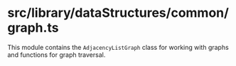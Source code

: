 src/library/dataStructures/common/graph.ts
===
This module contains the `AdjacencyListGraph` class for working with graphs and functions for graph traversal.